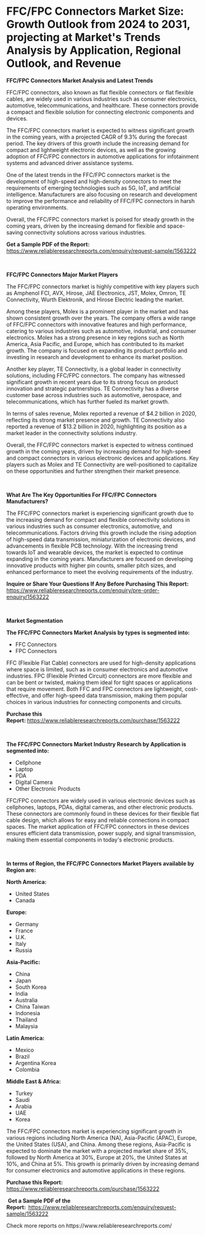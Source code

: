 <p><h1>FFC/FPC Connectors Market Size: Growth Outlook from 2024 to 2031, projecting at Market's Trends Analysis by Application, Regional Outlook, and Revenue</h1></p><p><strong>FFC/FPC Connectors Market Analysis and Latest Trends</strong></p>
<p><p>FFC/FPC connectors, also known as flat flexible connectors or flat flexible cables, are widely used in various industries such as consumer electronics, automotive, telecommunications, and healthcare. These connectors provide a compact and flexible solution for connecting electronic components and devices.</p><p>The FFC/FPC connectors market is expected to witness significant growth in the coming years, with a projected CAGR of 9.3% during the forecast period. The key drivers of this growth include the increasing demand for compact and lightweight electronic devices, as well as the growing adoption of FFC/FPC connectors in automotive applications for infotainment systems and advanced driver assistance systems.</p><p>One of the latest trends in the FFC/FPC connectors market is the development of high-speed and high-density connectors to meet the requirements of emerging technologies such as 5G, IoT, and artificial intelligence. Manufacturers are also focusing on research and development to improve the performance and reliability of FFC/FPC connectors in harsh operating environments.</p><p>Overall, the FFC/FPC connectors market is poised for steady growth in the coming years, driven by the increasing demand for flexible and space-saving connectivity solutions across various industries.</p></p>
<p><strong>Get a Sample PDF of the Report:&nbsp;</strong> <a href="https://www.reliableresearchreports.com/enquiry/request-sample/1563222">https://www.reliableresearchreports.com/enquiry/request-sample/1563222</a></p>
<p>&nbsp;</p>
<p><strong>FFC/FPC Connectors Major Market Players</strong></p>
<p><p>The FFC/FPC connectors market is highly competitive with key players such as Amphenol FCI, AVX, Hirose, JAE Electronics, JST, Molex, Omron, TE Connectivity, Wurth Elektronik, and Hirose Electric leading the market.</p><p>Among these players, Molex is a prominent player in the market and has shown consistent growth over the years. The company offers a wide range of FFC/FPC connectors with innovative features and high performance, catering to various industries such as automotive, industrial, and consumer electronics. Molex has a strong presence in key regions such as North America, Asia Pacific, and Europe, which has contributed to its market growth. The company is focused on expanding its product portfolio and investing in research and development to enhance its market position.</p><p>Another key player, TE Connectivity, is a global leader in connectivity solutions, including FFC/FPC connectors. The company has witnessed significant growth in recent years due to its strong focus on product innovation and strategic partnerships. TE Connectivity has a diverse customer base across industries such as automotive, aerospace, and telecommunications, which has further fueled its market growth.</p><p>In terms of sales revenue, Molex reported a revenue of $4.2 billion in 2020, reflecting its strong market presence and growth. TE Connectivity also reported a revenue of $13.2 billion in 2020, highlighting its position as a market leader in the connectivity solutions industry.</p><p>Overall, the FFC/FPC connectors market is expected to witness continued growth in the coming years, driven by increasing demand for high-speed and compact connectors in various electronic devices and applications. Key players such as Molex and TE Connectivity are well-positioned to capitalize on these opportunities and further strengthen their market presence.</p></p>
<p>&nbsp;</p>
<p><strong>What Are The Key Opportunities For FFC/FPC Connectors Manufacturers?</strong></p>
<p><p>The FFC/FPC connectors market is experiencing significant growth due to the increasing demand for compact and flexible connectivity solutions in various industries such as consumer electronics, automotive, and telecommunications. Factors driving this growth include the rising adoption of high-speed data transmission, miniaturization of electronic devices, and advancements in flexible PCB technology. With the increasing trend towards IoT and wearable devices, the market is expected to continue expanding in the coming years. Manufacturers are focused on developing innovative products with higher pin counts, smaller pitch sizes, and enhanced performance to meet the evolving requirements of the industry.</p></p>
<p><strong>Inquire or Share Your Questions If Any Before Purchasing This Report:</strong> <a href="https://www.reliableresearchreports.com/enquiry/pre-order-enquiry/1563222">https://www.reliableresearchreports.com/enquiry/pre-order-enquiry/1563222</a></p>
<p>&nbsp;</p>
<p><strong>Market Segmentation</strong></p>
<p><strong>The FFC/FPC Connectors Market Analysis by types is segmented into:</strong></p>
<p><ul><li>FFC Connectors</li><li>FPC Connectors</li></ul></p>
<p><p>FFC (Flexible Flat Cable) connectors are used for high-density applications where space is limited, such as in consumer electronics and automotive industries. FPC (Flexible Printed Circuit) connectors are more flexible and can be bent or twisted, making them ideal for tight spaces or applications that require movement. Both FFC and FPC connectors are lightweight, cost-effective, and offer high-speed data transmission, making them popular choices in various industries for connecting components and circuits.</p></p>
<p><strong>Purchase this Report:&nbsp;</strong><a href="https://www.reliableresearchreports.com/purchase/1563222">https://www.reliableresearchreports.com/purchase/1563222</a></p>
<p>&nbsp;</p>
<p><strong>The FFC/FPC Connectors Market Industry Research by Application is segmented into:</strong></p>
<p><ul><li>Cellphone</li><li>Laptop</li><li>PDA</li><li>Digital Camera</li><li>Other Electronic Products</li></ul></p>
<p><p>FFC/FPC connectors are widely used in various electronic devices such as cellphones, laptops, PDAs, digital cameras, and other electronic products. These connectors are commonly found in these devices for their flexible flat cable design, which allows for easy and reliable connections in compact spaces. The market application of FFC/FPC connectors in these devices ensures efficient data transmission, power supply, and signal transmission, making them essential components in today's electronic products.</p></p>
<p>&nbsp;</p>
<p><strong>In terms of Region, the FFC/FPC Connectors Market Players available by Region are:</strong></p>
<p>
    <p> <strong> North America: </strong>
        <ul>
            <li>United States</li>
            <li>Canada</li>
        </ul>
        </p> 
    <p> <strong> Europe: </strong>
        <ul>
            <li>Germany</li>
            <li>France</li>
            <li>U.K.</li>
            <li>Italy</li>
            <li>Russia</li>
        </ul>
        </p> 
    <p> <strong> Asia-Pacific: </strong>
        <ul>
            <li>China</li>
            <li>Japan</li>
            <li>South Korea</li>
            <li>India</li>
            <li>Australia</li>
            <li>China Taiwan</li>
            <li>Indonesia</li>
            <li>Thailand</li>
            <li>Malaysia</li>
        </ul>
        </p> 
    <p> <strong> Latin America: </strong>
        <ul>
            <li>Mexico</li>
            <li>Brazil</li>
            <li>Argentina Korea</li>
            <li>Colombia</li>
        </ul>
        </p> 
    <p> <strong> Middle East & Africa: </strong>
        <ul>
            <li>Turkey</li>
            <li>Saudi</li>
            <li>Arabia</li>
            <li>UAE</li>
            <li>Korea</li>
        </ul>
    </p>
    </p>
<p><p>The FFC/FPC connectors market is experiencing significant growth in various regions including North America (NA), Asia-Pacific (APAC), Europe, the United States (USA), and China. Among these regions, Asia-Pacific is expected to dominate the market with a projected market share of 35%, followed by North America at 30%, Europe at 20%, the United States at 10%, and China at 5%. This growth is primarily driven by increasing demand for consumer electronics and automotive applications in these regions.</p></p>
<p><strong>Purchase this Report: </strong><a href="https://www.reliableresearchreports.com/purchase/1563222">https://www.reliableresearchreports.com/purchase/1563222</a></p>
<p>&nbsp;<strong>Get a Sample PDF of the Report:&nbsp;&nbsp;</strong><a href="https://www.reliableresearchreports.com/enquiry/request-sample/1563222">https://www.reliableresearchreports.com/enquiry/request-sample/1563222</a></p>
<p><strong></strong></p>
<p>Check more reports on https://www.reliableresearchreports.com/</p>